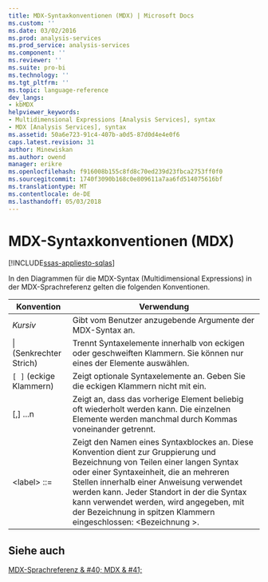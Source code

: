 ```yaml
---
title: MDX-Syntaxkonventionen (MDX) | Microsoft Docs
ms.custom: ''
ms.date: 03/02/2016
ms.prod: analysis-services
ms.prod_service: analysis-services
ms.component: ''
ms.reviewer: ''
ms.suite: pro-bi
ms.technology: ''
ms.tgt_pltfrm: ''
ms.topic: language-reference
dev_langs:
- kbMDX
helpviewer_keywords:
- Multidimensional Expressions [Analysis Services], syntax
- MDX [Analysis Services], syntax
ms.assetid: 50a6e723-91c4-407b-a0d5-87d0d4e4e0f6
caps.latest.revision: 31
author: Minewiskan
ms.author: owend
manager: erikre
ms.openlocfilehash: f916008b155c8fd8c70ed239d23fbca2753ff0f0
ms.sourcegitcommit: 1740f3090b168c0e809611a7aa6fd514075616bf
ms.translationtype: MT
ms.contentlocale: de-DE
ms.lasthandoff: 05/03/2018
---
```

# <a name="mdx-syntax-conventions-mdx"></a>MDX-Syntaxkonventionen (MDX)
[!INCLUDE[ssas-appliesto-sqlas](../includes/ssas-appliesto-sqlas.md)]

  In den Diagrammen für die MDX-Syntax (Multidimensional Expressions) in der MDX-Sprachreferenz gelten die folgenden Konventionen.  
  
|Konvention|Verwendung|  
|----------------|-----------|  
|*Kursiv*|Gibt vom Benutzer anzugebende Argumente der MDX-Syntax an.|  
|&#124; (Senkrechter Strich)|Trennt Syntaxelemente innerhalb von eckigen oder geschweiften Klammern. Sie können nur eines der Elemente auswählen.|  
|`[ ]` (eckige Klammern)|Zeigt optionale Syntaxelemente an. Geben Sie die eckigen Klammern nicht mit ein.|  
|[,] ...n|Zeigt an, dass das vorherige Element beliebig oft wiederholt werden kann. Die einzelnen Elemente werden manchmal durch Kommas voneinander getrennt.|  
|\<label> ::=|Zeigt den Namen eines Syntaxblockes an. Diese Konvention dient zur Gruppierung und Bezeichnung von Teilen einer langen Syntax oder einer Syntaxeinheit, die an mehreren Stellen innerhalb einer Anweisung verwendet werden kann. Jeder Standort in der die Syntax kann verwendet werden, wird angegeben, mit der Bezeichnung in spitzen Klammern eingeschlossen: \<Bezeichnung >.|  
  
## <a name="see-also"></a>Siehe auch  
 [MDX-Sprachreferenz & #40; MDX & #41;](../mdx/mdx-language-reference-mdx.md)  
  
  

